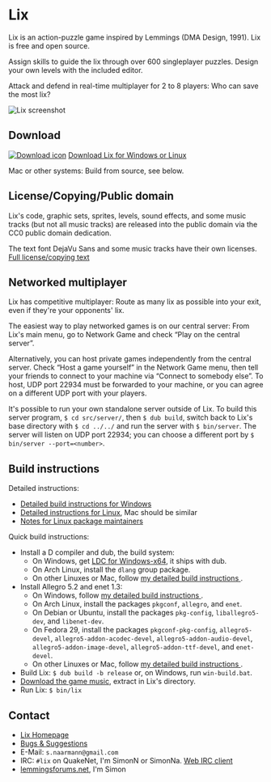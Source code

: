 Lix
===

Lix is an action-puzzle game inspired by Lemmings (DMA Design, 1991). Lix is free and open source.

Assign skills to guide the lix through over 600 singleplayer puzzles. Design your own levels with the included editor.

Attack and defend in real-time multiplayer for 2 to 8 players: Who can save the most lix?

![Lix screenshot](http://lixgame.com/img/lix-d-screenshot.png)

Download
--------

[![Download icon](http://lixgame.com/img/download-icon.png)](https://github.com/SimonN/LixD/releases)
[Download Lix for Windows or Linux](https://github.com/SimonN/LixD/releases)

Mac or other systems: Build from source, see below.

License/Copying/Public domain
-----------------------------

Lix's code, graphic sets, sprites, levels, sound effects, and some music
tracks (but not all music tracks) are released into the public domain
via the CC0 public domain dedication.

The text font DejaVu Sans and some music tracks have their own licenses.
[Full license/copying text](https://raw.githubusercontent.com/SimonN/LixD/master/doc/copying.txt)

Networked multiplayer
---------------------

Lix has competitive multiplayer: Route as many lix as possible into your exit,
even if they're your opponents' lix.

The easiest way to play networked games is on our central server: From
Lix's main menu, go to Network Game and check “Play on the central server”.

Alternatively, you can host private games independently from the central
server. Check “Host a game yourself” in the Network Game menu, then tell
your friends to connect to your machine via “Connect to somebody else”.
To host, UDP port 22934 must be forwarded to your machine, or you can agree
on a different UDP port with your players.

It's possible to run your own standalone server outside of Lix.
To build this server program, `$ cd src/server/`, then `$ dub build`,
switch back to Lix's base directory with `$ cd ../../` and run the server
with `$ bin/server`. The server will listen on UDP port 22934; you can choose
a different port by `$ bin/server --port=<number>`.

Build instructions
------------------

Detailed instructions:

* [Detailed build instructions for Windows](https://raw.githubusercontent.com/SimonN/LixD/master/doc/build/win64.txt)
* [Detailed instructions for Linux](https://raw.githubusercontent.com/SimonN/LixD/master/doc/build/linux.txt), Mac should be similar
* [Notes for Linux package maintainers](https://raw.githubusercontent.com/SimonN/LixD/master/doc/build/package.txt)

Quick build instructions:

* Install a D compiler and dub, the build system:
    * On Windows, get [LDC for Windows-x64](https://github.com/ldc-developers/ldc/releases), it ships with dub.
    * On Arch Linux, install the `dlang` group package.
    * On other Linuxes or Mac, follow [my detailed build instructions
    ](https://raw.githubusercontent.com/SimonN/LixD/master/doc/build/linux.txt).
* Install Allegro 5.2 and enet 1.3:
    * On Windows, follow [my detailed build instructions
    ](https://raw.githubusercontent.com/SimonN/LixD/master/doc/build/win64.txt).
    * On Arch Linux, install the packages `pkgconf`, `allegro`, and `enet`.
    * On Debian or Ubuntu, install the packages `pkg-config`, `liballegro5-dev`, and `libenet-dev`.
    * On Fedora 29, install the packages `pkgconf-pkg-config`, `allegro5-devel`, `allegro5-addon-acodec-devel`, `allegro5-addon-audio-devel`, `allegro5-addon-image-devel`, `allegro5-addon-ttf-devel`, and `enet-devel`.
    * On other Linuxes or Mac, follow [my detailed build instructions
    ](https://raw.githubusercontent.com/SimonN/LixD/master/doc/build/linux.txt).
* Build Lix: `$ dub build -b release` or, on Windows, run `win-build.bat`.
* [Download the game music](http://www.lixgame.com/dow/lix-music.zip),
    extract in Lix's directory.
* Run Lix: `$ bin/lix`

Contact
-------

* [Lix Homepage](http://www.lixgame.com)
* [Bugs & Suggestions](https://github.com/SimonN/LixD/issues)
* E-Mail: `s.naarmann@gmail.com`
* IRC: `#lix` on QuakeNet, I'm SimonN or SimonNa.
    [Web IRC client](http://webchat.quakenet.org/?channels=lix)
* [lemmingsforums.net](https://www.lemmingsforums.net/index.php?board=8.0),
    I'm Simon
